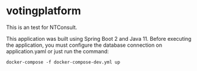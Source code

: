 # votingplatform

This is an test for NTConsult.

This application was built using Spring Boot 2 and Java 11.
Before executing the application, you must configure the database connection on application.yaml or just run the command:

```
docker-compose -f docker-compose-dev.yml up
```
